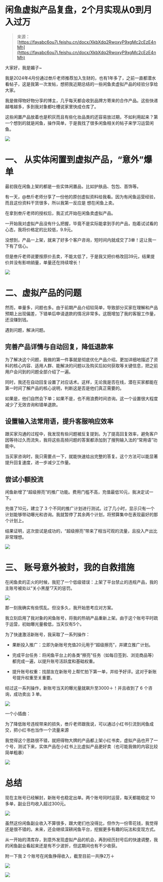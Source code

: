 # 闲鱼虚拟产品复盘，2个月实现从0到月入过万

> 来源：[https://fayabc6ou7j.feishu.cn/docx/XkbXdq2RwoxyP9xgMc2cEzE4nMh](https://fayabc6ou7j.feishu.cn/docx/XkbXdq2RwoxyP9xgMc2cEzE4nMh)

大家好，我是媚子~

我是2024年4月份通过叁斤老师推荐加入生财的，也有1年多了，之前一直都潜水看帖子，这是我第一次发帖，想把我近期总结的一些闲鱼卖虚拟产品的经验分享给大家。

我是做得物好物分享的博主，几乎每天都会收到品牌方寄来的合作产品。这些快递越堆越多，多到我对象都吐槽说家里快成仓库了。

这些闲置产品放着也是积灰而且有些化妆品类的还容易放过期，不如利用起来？第一个想到的就是闲鱼，操作简单，于是我找了很多闲鱼相关的帖子来学习运营闲鱼。

![](img/e6308eab7fe4e45dd457e53d6cbb7db5.png)

# 一、 从实体闲置到虚拟产品，“意外”爆单

最初我在闲鱼上架的都是一些实体闲置品，比如护肤品、包包、首饰等。

有一天，@叁斤老师分享了一份他的原创虚拟资料给我看。因为有闲鱼运营经验，而且这份资料干货很多，所以我第一反应是 想在闲鱼上卖。

在拿到叁斤老师的授权后，我正式开始在闲鱼卖虚拟产品。

一开始我对虚拟产品没有什么把握，毕竟不是实际能拿到手的产品，抱着试试看的心态，我将价格定的比较低，9.9元。

没想到，产品一上架，就来了好多个客户咨询，短时间内就成交了3单！这让我一下有了信心。

但是叁斤老师说要按原价去卖，不能太低了，于是我又把价格改回39元，结果提价并没有影响销量，单量还在持续增长！

![](img/555198bd3b551f33c04892f75ee576cc.png)

# 二、虚拟产品的问题

然而，单量多，问题也多。由于前期产品介绍较简单，导致部分买家在理解和产品预期上出现偏差，下错单后申请退款的情况非常多。这既增加了我的客服工作量，还没赚到钱。

遇到问题，解决问题。

## 完善产品详情与自动回复，降低退款率

为了解决这个问题，我做的第一件事就是彻底优化产品介绍。更加详细地描述了资料的核心内容、适用人群、能解决的问题以及购买后如何获取等关键信息，把之前用户会问到的问题全部介绍了一遍。

同时，我还在自动回复设置了对应话术。这样，无论我是否在线，潜在买家都能在第一时间了解产品的核心说明，判断这是否是他们真正需要的。

如果是，他们自然会下单；如果不是，也不用浪费时间咨询。这一个设置很大程度减少了无效咨询和错单退款。

## 设置输入法常用语，提升客服响应效率

跟买家沟通的过程中，我发现有些问题被反复提到。为了提高回复效率，避免客户因等待过久而流失，我将这些高频问题的答案都添加到了搜狗输入法的“常用语”功能中。

当买家咨询时，我只需要点一下，就能快速给出完整的答复。这个方法可以能显著提升回复速度，进一步减少工作量。

## 尝试小额投流

闲鱼新增了“超级擦亮”的推广功能。费用门槛不高，充值最低10元，我决定试一下。

充值了10元，建立了 3 个不同的推广计划进行测试。过了几小时，显示只有一个计划能够带动曝光和咨询。我就暂停了其余两个计划，将预算集中在表现最好的那个计划上。

结果证明，这次尝试是成功的，“超级擦亮”带来了相当可观的流量，且投入产出比非常理想。

![](img/2491a15bc160921c19421770ecd1bad9.png)

# 三、 账号意外被封，我的自救措施

在闲鱼卖的正火的时候，我犯了一个低级错误：上架了平台禁止的违规产品，我的主账号被处以“关小黑屋”7天的惩罚。

![](img/355fa51c3ddfc6a19b89d1b33ad95236.png)

那一刻我确实有些慌乱。但没多久，我开始思考应对方案。

我立刻启用了我对象的闲鱼账号，将我的热销产品重新上架。由于这个账号平时疏于运营，初始曝光量极低，当天仅有5个。

为了快速激活新账号，我采取了一系列操作：

*   果断投入推广：立即为新账号充值20元用于“超级擦亮”，并建立推广计划。

*   完成平台任务：将闲鱼平台上的各类“擦亮”任务（如每日签到、浏览商品等）都完成一遍，以提升账号活跃度和基础权重。

*   提升账号权重：找朋友在新账号上帮忙拍下第一单，并给予好评。这对于新账号提升权重至关重要。

经过这一系列操作，新账号当天的曝光量就飙升至3000＋！并且收到了 6 个咨询，成功卖出 3 单。

![](img/47eee7f9a5347726d770a7a955fc7c8e.png)

一个小插曲：

为了降低账号违规带来的损失，叁斤老师跟我说，可以通过小红书引流到闲鱼成交，把小红书也当作一个流量来源

我觉得这个思路很不错，就把得物大牌的产品都上架小红书卖，虚拟产品也开了一个号，测试下来，实体产品在小红书上比虚拟产品更好卖（也可能我做的内容比较简单粗暴）

![](img/e76b14182a675379f83f91dab3cc9e27.png)

# 总结

现在主账号已经解封，新账号也稳定出单。两个账号同时运营，每天都能稳定 10 多单，副业日均收入超过300元。

![](img/6040e2468b6703a28af6015cfbf9c70f.png)

虽然这份闲鱼副业收入不算很多，跟大佬们也没得比，但作为一份零花钱，我觉得还是很不错的。未来，还会继续深耕闲鱼平台，挖掘更多有趣的玩法和变现方式。

从一开始的清库存，到意外发现虚拟产品的机会，再到经历封号后的快速调整，我的闲鱼副业看起来还是有不少波折，但这期间也有不少收获。

附一下我 2 个账号在闲鱼挣得收入，截至目前一共挣2万＋

![](img/d2a1f9ad0dba3d5c8ed9cf6222cf03b4.png)

![](img/c87b0cefba5ebd6deaa269ee85210939.png)